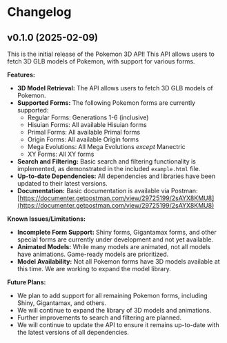 # Changelog

## v0.1.0 (2025-02-09)

This is the initial release of the Pokemon 3D API!  This API allows users to fetch 3D GLB models of Pokemon, with support for various forms.

**Features:**

* **3D Model Retrieval:** The API allows users to fetch 3D GLB models of Pokemon.
* **Supported Forms:** The following Pokemon forms are currently supported:
    * Regular Forms: Generations 1-6 (inclusive)
    * Hisuian Forms: All available Hisuian forms
    * Primal Forms: All available Primal forms
    * Origin Forms: All available Origin forms
    * Mega Evolutions: All Mega Evolutions *except* Manectric
    * XY Forms: All XY forms
* **Search and Filtering:** Basic search and filtering functionality is implemented, as demonstrated in the included `example.html` file.
* **Up-to-date Dependencies:** All dependencies and libraries have been updated to their latest versions.
* **Documentation:** Basic documentation is available via Postman: [https://documenter.getpostman.com/view/29725199/2sAYX8KMU8](https://documenter.getpostman.com/view/29725199/2sAYX8KMU8)

**Known Issues/Limitations:**

* **Incomplete Form Support:**  Shiny forms, Gigantamax forms, and other special forms are currently under development and not yet available.
* **Animated Models:** While many models are animated, not all models have animations.  Game-ready models are prioritized.
* **Model Availability:**  Not all Pokemon forms have 3D models available at this time. We are working to expand the model library.

**Future Plans:**

* We plan to add support for all remaining Pokemon forms, including Shiny, Gigantamax, and others.
* We will continue to expand the library of 3D models and animations.
* Further improvements to search and filtering are planned.
* We will continue to update the API to ensure it remains up-to-date with the latest versions of all dependencies.
